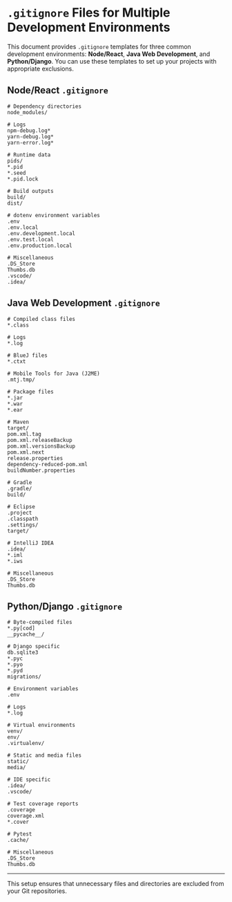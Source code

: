# `.gitignore` Files for Multiple Development Environments

This document provides `.gitignore` templates for three common development environments: **Node/React**, **Java Web Development**, and **Python/Django**. You can use these templates to set up your projects with appropriate exclusions.

## Node/React `.gitignore`
```plaintext
# Dependency directories
node_modules/

# Logs
npm-debug.log*
yarn-debug.log*
yarn-error.log*

# Runtime data
pids/
*.pid
*.seed
*.pid.lock

# Build outputs
build/
dist/

# dotenv environment variables
.env
.env.local
.env.development.local
.env.test.local
.env.production.local

# Miscellaneous
.DS_Store
Thumbs.db
.vscode/
.idea/
```

## Java Web Development `.gitignore`
```plaintext
# Compiled class files
*.class

# Logs
*.log

# BlueJ files
*.ctxt

# Mobile Tools for Java (J2ME)
.mtj.tmp/

# Package files
*.jar
*.war
*.ear

# Maven
target/
pom.xml.tag
pom.xml.releaseBackup
pom.xml.versionsBackup
pom.xml.next
release.properties
dependency-reduced-pom.xml
buildNumber.properties

# Gradle
.gradle/
build/

# Eclipse
.project
.classpath
.settings/
target/

# IntelliJ IDEA
.idea/
*.iml
*.iws

# Miscellaneous
.DS_Store
Thumbs.db
```

## Python/Django `.gitignore`
```plaintext
# Byte-compiled files
*.py[cod]
__pycache__/

# Django specific
db.sqlite3
*.pyc
*.pyo
*.pyd
migrations/

# Environment variables
.env

# Logs
*.log

# Virtual environments
venv/
env/
.virtualenv/

# Static and media files
static/
media/

# IDE specific
.idea/
.vscode/

# Test coverage reports
.coverage
coverage.xml
*.cover

# Pytest
.cache/

# Miscellaneous
.DS_Store
Thumbs.db
```
---

This setup ensures that unnecessary files and directories are excluded from your Git repositories.
